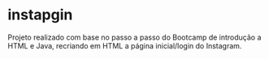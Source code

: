 # instapgin
Projeto realizado com base no passo a passo do Bootcamp de introdução a HTML e Java, recriando em HTML a página inicial/login do Instagram.

